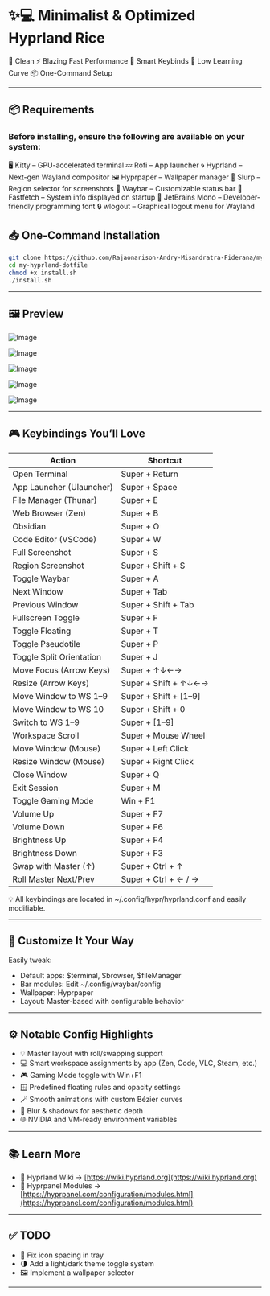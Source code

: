 # ✨💻 Minimalist & Optimized Hyprland Rice

🔧 Clean
⚡ Blazing Fast Performance
🎯 Smart Keybinds
🧠 Low Learning Curve
📦 One-Command Setup

---

## 📦 Requirements

### Before installing, ensure the following are available on your system:

🖥️ Kitty – GPU-accelerated terminal
💤 Rofi – App launcher 
🌀 Hyprland – Next-gen Wayland compositor
🖼️ Hyprpaper – Wallpaper manager
📏 Slurp – Region selector for screenshots
🧩 Waybar – Customizable status bar
🎨 Fastfetch – System info displayed on startup
🧠 JetBrains Mono – Developer-friendly programming font
🔒 wlogout – Graphical logout menu for Wayland

## 📥 One-Command Installation

```bash
git clone https://github.com/Rajaonarison-Andry-Misandratra-Fiderana/my-hyprland-dotfile
cd my-hyprland-dotfile
chmod +x install.sh
./install.sh
```

---

## 🖼️ Preview

![Image](https://github.com/user-attachments/assets/92cebf89-b1ed-48c5-b348-96f8098806fa)

![Image](https://github.com/user-attachments/assets/30733aa7-ed84-4063-862c-a1f99d1eda17)

![Image](https://github.com/user-attachments/assets/17d35345-6fba-4240-89d5-255781ce3476)

![Image](https://github.com/user-attachments/assets/fb9e75cb-37e6-4556-8319-5175884af910)

![Image](https://github.com/user-attachments/assets/57db5c14-9586-4306-8d9a-346cea9dddb4)

---

## 🎮 Keybindings You’ll Love

| Action                   | Shortcut               |
| ------------------------ | ---------------------- |
| Open Terminal            | Super + Return         |
| App Launcher (Ulauncher) | Super + Space          |
| File Manager (Thunar)    | Super + E              |
| Web Browser (Zen)        | Super + B              |
| Obsidian                 | Super + O              |
| Code Editor (VSCode)     | Super + W              |
| Full Screenshot          | Super + S              |
| Region Screenshot        | Super + Shift + S      |
| Toggle Waybar            | Super + A              |
| Next Window              | Super + Tab            |
| Previous Window          | Super + Shift + Tab    |
| Fullscreen Toggle        | Super + F              |
| Toggle Floating          | Super + T              |
| Toggle Pseudotile        | Super + P              |
| Toggle Split Orientation | Super + J              |
| Move Focus (Arrow Keys)  | Super + ↑↓←→           |
| Resize (Arrow Keys)      | Super + Shift + ↑↓←→   |
| Move Window to WS 1–9    | Super + Shift + \[1–9] |
| Move Window to WS 10     | Super + Shift + 0      |
| Switch to WS 1–9         | Super + \[1–9]         |
| Workspace Scroll         | Super + Mouse Wheel    |
| Move Window (Mouse)      | Super + Left Click     |
| Resize Window (Mouse)    | Super + Right Click    |
| Close Window             | Super + Q              |
| Exit Session             | Super + M              |
| Toggle Gaming Mode       | Win + F1               |
| Volume Up                | Super + F7             |
| Volume Down              | Super + F6             |
| Brightness Up            | Super + F4             |
| Brightness Down          | Super + F3             |
| Swap with Master (↑)     | Super + Ctrl + ↑       |
| Roll Master Next/Prev    | Super + Ctrl + ← / →   |

💡 All keybindings are located in \~/.config/hypr/hyprland.conf and easily modifiable.

---

## 🎨 Customize It Your Way

Easily tweak:

* Default apps: \$terminal, \$browser, \$fileManager
* Bar modules: Edit \~/.config/waybar/config
* Wallpaper: Hyprpaper
* Layout: Master-based with configurable behavior

---

## ⚙️ Notable Config Highlights

* 💡 Master layout with roll/swapping support
* 💻 Smart workspace assignments by app (Zen, Code, VLC, Steam, etc.)
* 🎮 Gaming Mode toggle with Win+F1
* 🪟 Predefined floating rules and opacity settings
* 🪄 Smooth animations with custom Bézier curves
* 🧊 Blur & shadows for aesthetic depth
* 🌐 NVIDIA and VM-ready environment variables

---

## 📚 Learn More

* 🧪 Hyprland Wiki → [https://wiki.hyprland.org](https://wiki.hyprland.org)
* 🧩 Hyprpanel Modules → [https://hyprpanel.com/configuration/modules.html](https://hyprpanel.com/configuration/modules.html)

---

## ✅ TODO

- 🔧 Fix icon spacing in tray
- 🌗 Add a light/dark theme toggle system
- 🖼️ Implement a wallpaper selector

---
